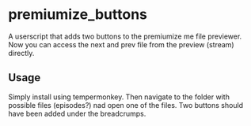 # premiumize_buttons
A userscript that adds two buttons to the premiumize me file previewer. 
Now you can access the next and prev file from the preview (stream) directly.


## Usage
Simply install using tempermonkey. Then navigate to the folder with possible files (episodes?) nad open one of the files.
Two buttons should have been added under the breadcrumps. 
